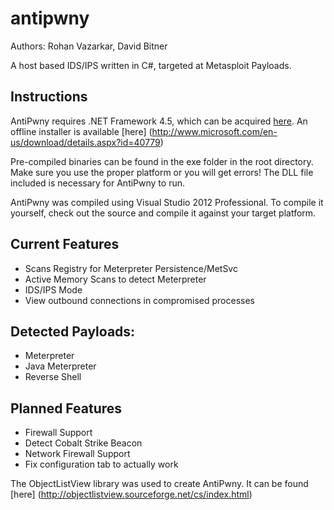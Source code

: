 antipwny
========
Authors: Rohan Vazarkar, David Bitner

A host based IDS/IPS written in C#, targeted at Metasploit Payloads.

Instructions
--------
AntiPwny requires .NET Framework 4.5, which can be acquired [here](http://www.microsoft.com/en-us/download/details.aspx?id=30653).
An offline installer is available [here] (http://www.microsoft.com/en-us/download/details.aspx?id=40779)

Pre-compiled binaries can be found in the exe folder in the root directory. Make sure you use the proper platform or you will get errors! The DLL file included is necessary for AntiPwny to run.

AntiPwny was compiled using Visual Studio 2012 Professional. To compile it yourself, check out the source and compile it against your target platform.

Current Features
--------
* Scans Registry for Meterpreter Persistence/MetSvc
* Active Memory Scans to detect Meterpreter
* IDS/IPS Mode
* View outbound connections in compromised processes

Detected Payloads:
--------
* Meterpreter
* Java Meterpreter
* Reverse Shell

Planned Features
--------
* Firewall Support
* Detect Cobalt Strike Beacon
* Network Firewall Support
* Fix configuration tab to actually work

The ObjectListView library was used to create AntiPwny. It can be found [here] (http://objectlistview.sourceforge.net/cs/index.html)
